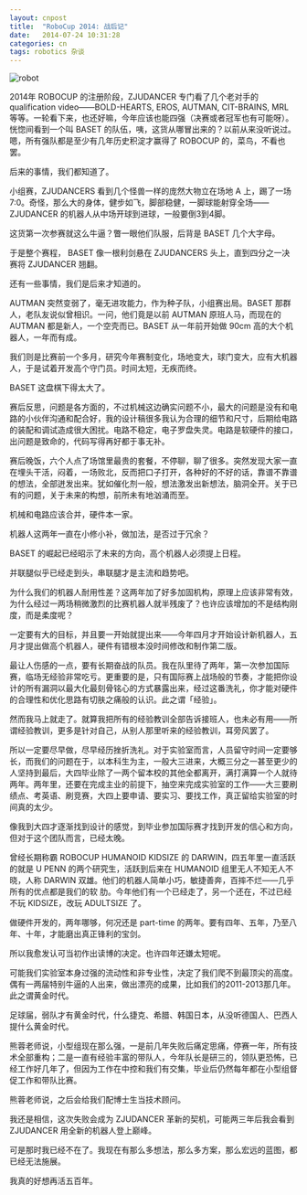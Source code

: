 ```yaml
---
layout: cnpost
title:  "RoboCup 2014: 战后记"
date:   2014-07-24 10:31:28
categories: cn
tags: robotics 杂谈
---
```


![robot](/images/robocup.jpg)
	
2014年 ROBOCUP 的注册阶段，ZJUDANCER 专门看了几个老对手的 qualification video——BOLD-HEARTS, EROS, AUTMAN, CIT-BRAINS, MRL 等等。一轮看下来，也还好嘛，今年应该也能四强（决赛或者冠军也有可能呀）。恍惚间看到一个叫 BASET 的队伍，咦，这货从哪冒出来的？以前从来没听说过。嗯，所有强队都是至少有几年历史积淀才赢得了 ROBOCUP 的，菜鸟，不看也罢。 

后来的事情，我们都知道了。 

小组赛，ZJUDANCERS 看到几个怪兽一样的庞然大物立在场地 A 上，踢了一场 7:0。奇怪，那么大的身体，健步如飞，脚部稳健，一脚球能射穿全场——ZJUDANCER 的机器人从中场开球到进球，一般要倒3到4脚。 

这货第一次参赛就这么牛逼？瞥一眼他们队服，后背是 BASET 几个大字母。 

于是整个赛程， BASET 像一根利剑悬在 ZJUDANCERS 头上，直到四分之一决赛将 ZJUDANCER 翘翻。 

还有一些事情，我们是后来才知道的。 

AUTMAN 突然变弱了，毫无进攻能力，作为种子队，小组赛出局。BASET 那群人，老队友说似曾相识。一问，他们竟是以前 AUTMAN 原班人马，而现在的 AUTMAN 都是新人，一个空壳而已。BASET 从一年前开始做 90cm 高的大个机器人，一年而有成。 

我们则是比赛前一个多月，研究今年赛制变化，场地变大，球门变大，应有大机器人，于是试着开发高个守门员。时间太短，无疾而终。 

BASET 这盘棋下得太大了。 

赛后反思，问题是各方面的，不过机械这边确实问题不小，最大的问题是没有和电路的小伙伴沟通和配合好，我的设计稿很多我认为合理的细节和尺寸，后期给电路的装配和调试造成很大困扰。电路不稳定，电子罗盘失灵。电路是软硬件的接口，出问题是致命的，代码写得再好都于事无补。 

赛后晚饭，六个人点了场馆里最贵的套餐，不停聊，聊了很多。突然发现大家一直在埋头干活，闷着，一场败北，反而把口子打开，各种好的不好的话，靠谱不靠谱的想法，全部迸发出来。犹如催化剂一般，想法激发出新想法，脑洞全开。关于已有的问题，关于未来的构想，前所未有地汹涌而至。 

机械和电路应该合并，硬件本一家。 

机器人这两年一直在小修小补，做加法，是否过于冗余？ 

BASET 的崛起已经昭示了未来的方向，高个机器人必须提上日程。 

并联腿似乎已经走到头，串联腿才是主流和趋势吧。 

为什么我们的机器人耐用性差？这两年加了好多加固机构，原理上应该非常有效，为什么经过一两场稍微激烈的比赛机器人就半残废了？也许应该增加的不是结构刚度，而是柔度呢？

一定要有大的目标，并且要一开始就提出来——今年四月才开始设计新机器人，五月才提出做高个机器人，硬件有错根本没时间修改和制作第二版。 

最让人伤感的一点，要有长期奋战的队员。我在队里待了两年，第一次参加国际赛，临场无经验非常吃亏。更重要的是，只有国际赛上战场般的节奏，才能把你设计的所有漏洞以最大化最刻骨铭心的方式暴露出来，经过这番洗礼，你才能对硬件的合理性和优化思路有切肤之痛般的认识。此之谓「经验」。 

然而我马上就走了。就算我把所有的经验教训全部告诉接班人，也未必有用——所谓经验教训，更多是针对自己，从别人那里听来的经验教训，耳旁风罢了。 

所以一定要尽早做，尽早经历挫折洗礼。对于实验室而言，人员留守时间一定要够长，而我们的问题在于，以本科生为主，一般大三进来，大概三分之一甚至更少的人坚持到最后，大四毕业除了一两个留本校的其他全都离开，满打满算一个人就待两年。两年里，还要在完成主业的前提下，抽空来完成实验室的工作——大三要刷绩点、考英语、刷竞赛，大四上要申请、要实习、要找工作，真正留给实验室的时间真的太少。 

像我到大四才逐渐找到设计的感觉，到毕业参加国际赛才找到开发的信心和方向，但对于这个团队而言，已经太晚。 

曾经长期称霸 ROBOCUP HUMANOID KIDSIZE 的 DARWIN，四五年里一直活跃的就是 U PENN 的两个研究生，活跃到后来在 HUMANOID 组里无人不知无人不晓，人称 DARWIN 双雄。他们的机器人简单小巧，敏捷善奔，百摔不烂——几乎所有的优点都是我们的软 
肋。今年他们有一个已经走了，另一个还在，不过已经不玩 KIDSIZE，改玩 ADULTSIZE 了。 

做硬件开发的，两年哪够，何况还是 part-time 的两年。要有四年、五年，乃至八年、十年，才能磨出真正锋利的宝剑。 

所以我愈发认可当初作出读博的决定。也许四年还嫌太短呢。 

可能我们实验室本身过强的流动性和非专业性，决定了我们爬不到最顶尖的高度。偶有一两届特别牛逼的人出来，做出漂亮的成果，比如我们的2011-2013那几年。此之谓黄金时代。

足球届，弱队才有黄金时代，什么捷克、希腊、韩国日本，从没听德国人、巴西人提什么黄金时代。 

熊蓉老师说，小型组现在那么强，一是前几年失败后痛定思痛，停赛一年，所有技术全部重构；二是一直有经验丰富的带队人，今年队长是研三的，领队更恐怖，已经工作好几年了，但因为工作在中控和我们有交集，毕业后仍然每年都在小型组督促工作和带队比赛。 

熊蓉老师说，之后会给我们配博士生当技术顾问。 

我还是相信，这次失败会成为 ZJUDANCER 革新的契机，可能两三年后我会看到 ZJUDANCER 用全新的机器人登上巅峰。 

可是那时我已经不在了。我现在有那么多想法，那么多方案，那么宏远的蓝图，都已经无法施展。 

我真的好想再活五百年。 
